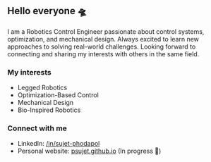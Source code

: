 ## Hello everyone 🛸
I am a Robotics Control Engineer passionate about control systems, optimization, and mechanical design. Always excited to learn new approaches to solving real-world challenges. Looking forward to connecting and sharing my interests with others in the same field.

### My interests
- Legged Robotics
- Optimization-Based Control
- Mechanical Design
- Bio-Inspired Robotics

### Connect with me
-  LinkedIn: [/in/sujet-phodapol](https://www.linkedin.com/in/sujet-phodapol/)
-  Personal website: [psujet.github.io](https://psujet.github.io/) (In progress 🦾)
